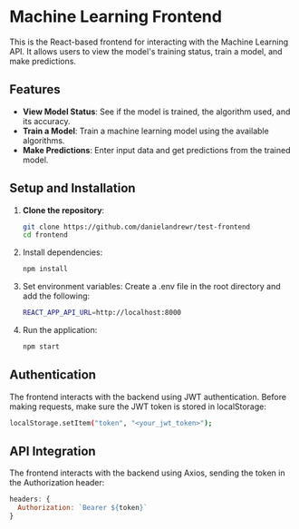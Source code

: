 # Machine Learning Frontend

This is the React-based frontend for interacting with the Machine Learning API. It allows users to view the model's training status, train a model, and make predictions.

## Features
- **View Model Status**: See if the model is trained, the algorithm used, and its accuracy.
- **Train a Model**: Train a machine learning model using the available algorithms.
- **Make Predictions**: Enter input data and get predictions from the trained model.

## Setup and Installation

1. **Clone the repository**:
   ```bash
   git clone https://github.com/danielandrewr/test-frontend
   cd frontend
   ```

2. Install dependencies:
   ```bash
   npm install
   ```
4. Set environment variables: Create a .env file in the root directory and add the following:
   ```bash
   REACT_APP_API_URL=http://localhost:8000
   ```
6. Run the application:
   ```bash
   npm start
   ```

## Authentication
The frontend interacts with the backend using JWT authentication. Before making requests, make sure the JWT token is stored in localStorage:
```bash
localStorage.setItem("token", "<your_jwt_token>");
```

## API Integration
The frontend interacts with the backend using Axios, sending the token in the Authorization header:
```js
headers: {
  Authorization: `Bearer ${token}`
}
```
